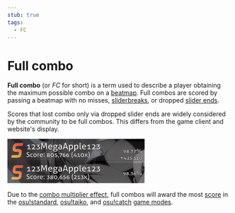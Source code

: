 ```yaml
---
stub: true
tags:
  - FC
---
```


# Full combo

**Full combo** (or *FC* for short) is a term used to describe a player obtaining the maximum possible combo<!-- TODO: link --> on a [beatmap](/wiki/Beatmap). Full combos are scored by passing a beatmap with no misses<!-- TODO: link -->, [sliderbreaks](/wiki/Gameplay/Slider_break), or dropped [slider ends](/wiki/Hit_object/Slidertail).

Scores that lost combo only via dropped slider ends are widely considered by the community to be full combos. This differs from the game client and website's display.

![Screenshot of full combo and broken combo scores](img/combo-comparison.png "The top score is a full combo, and the bottom score is a broken combo.")

Due to the [combo multiplier effect](/wiki/Glossary/Combo_multiplier_effect), full combos will award the most [score](/wiki/Score) in the [osu!standard](/wiki/Game_mode/osu!), [osu!taiko](/wiki/Game_mode/osu!taiko), and [osu!catch](/wiki/Game_mode/osu!catch) [game modes](/wiki/Game_mode).
